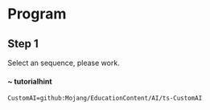 # Program 

## Step 1
Select an sequence, please work.
#### ~ tutorialhint 

```package
CustomAI=github:Mojang/EducationContent/AI/ts-CustomAI
```